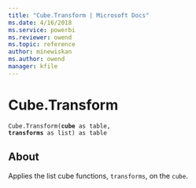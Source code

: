 ```yaml
---
title: "Cube.Transform | Microsoft Docs"
ms.date: 4/16/2018
ms.service: powerbi
ms.reviewer: owend
ms.topic: reference
author: minewiskan
ms.author: owend
manager: kfile
---
```

# Cube.Transform
<code>Cube.Transform(**cube** as table, **transforms** as list) as table</code>

## About
Applies the list cube functions, <code>transforms</code>, on the <code>cube</code>.

